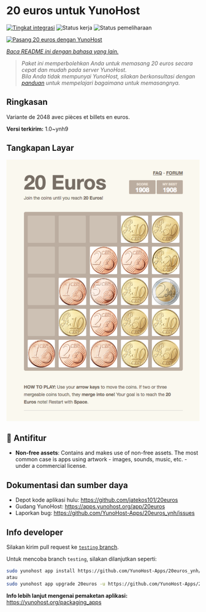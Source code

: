 <!--
N.B.: README ini dibuat secara otomatis oleh <https://github.com/YunoHost/apps/tree/master/tools/readme_generator>
Ini TIDAK boleh diedit dengan tangan.
-->

# 20 euros untuk YunoHost

[![Tingkat integrasi](https://dash.yunohost.org/integration/20euros.svg)](https://ci-apps.yunohost.org/ci/apps/20euros/) ![Status kerja](https://ci-apps.yunohost.org/ci/badges/20euros.status.svg) ![Status pemeliharaan](https://ci-apps.yunohost.org/ci/badges/20euros.maintain.svg)

[![Pasang 20 euros dengan YunoHost](https://install-app.yunohost.org/install-with-yunohost.svg)](https://install-app.yunohost.org/?app=20euros)

*[Baca README ini dengan bahasa yang lain.](./ALL_README.md)*

> *Paket ini memperbolehkan Anda untuk memasang 20 euros secara cepat dan mudah pada server YunoHost.*  
> *Bila Anda tidak mempunyai YunoHost, silakan berkonsultasi dengan [panduan](https://yunohost.org/install) untuk mempelajari bagaimana untuk memasangnya.*

## Ringkasan

Variante de 2048 avec pièces et billets en euros.

**Versi terkirim:** 1.0~ynh9

## Tangkapan Layar

![Tangkapan Layar pada 20 euros](./doc/screenshots/Screenshot-20euros.jpg)

## :red_circle: Antifitur

- **Non-free assets**: Contains and makes use of non-free assets. The most common case is apps using artwork - images, sounds, music, etc. - under a commercial license.

## Dokumentasi dan sumber daya

- Depot kode aplikasi hulu: <https://github.com/jatekos101/20euros>
- Gudang YunoHost: <https://apps.yunohost.org/app/20euros>
- Laporkan bug: <https://github.com/YunoHost-Apps/20euros_ynh/issues>

## Info developer

Silakan kirim pull request ke [`testing` branch](https://github.com/YunoHost-Apps/20euros_ynh/tree/testing).

Untuk mencoba branch `testing`, silakan dilanjutkan seperti:

```bash
sudo yunohost app install https://github.com/YunoHost-Apps/20euros_ynh/tree/testing --debug
atau
sudo yunohost app upgrade 20euros -u https://github.com/YunoHost-Apps/20euros_ynh/tree/testing --debug
```

**Info lebih lanjut mengenai pemaketan aplikasi:** <https://yunohost.org/packaging_apps>
